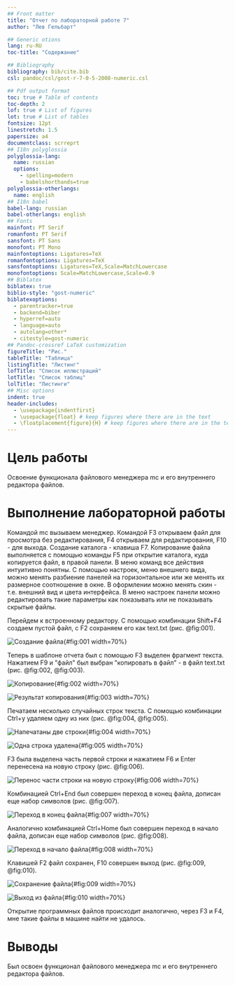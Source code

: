 ```yaml
---
## Front matter
title: "Отчет по лабораторной работе 7"
author: "Лев Гельбарт"

## Generic otions
lang: ru-RU
toc-title: "Содержание"

## Bibliography
bibliography: bib/cite.bib
csl: pandoc/csl/gost-r-7-0-5-2008-numeric.csl

## Pdf output format
toc: true # Table of contents
toc-depth: 2
lof: true # List of figures
lot: true # List of tables
fontsize: 12pt
linestretch: 1.5
papersize: a4
documentclass: scrreprt
## I18n polyglossia
polyglossia-lang:
  name: russian
  options:
	- spelling=modern
	- babelshorthands=true
polyglossia-otherlangs:
  name: english
## I18n babel
babel-lang: russian
babel-otherlangs: english
## Fonts
mainfont: PT Serif
romanfont: PT Serif
sansfont: PT Sans
monofont: PT Mono
mainfontoptions: Ligatures=TeX
romanfontoptions: Ligatures=TeX
sansfontoptions: Ligatures=TeX,Scale=MatchLowercase
monofontoptions: Scale=MatchLowercase,Scale=0.9
## Biblatex
biblatex: true
biblio-style: "gost-numeric"
biblatexoptions:
  - parentracker=true
  - backend=biber
  - hyperref=auto
  - language=auto
  - autolang=other*
  - citestyle=gost-numeric
## Pandoc-crossref LaTeX customization
figureTitle: "Рис."
tableTitle: "Таблица"
listingTitle: "Листинг"
lofTitle: "Список иллюстраций"
lotTitle: "Список таблиц"
lolTitle: "Листинги"
## Misc options
indent: true
header-includes:
  - \usepackage{indentfirst}
  - \usepackage{float} # keep figures where there are in the text
  - \floatplacement{figure}{H} # keep figures where there are in the text
---
```


# Цель работы

Освоение функционала файлового менеджера mc и его внутреннего редактора файлов.

# Выполнение лабораторной работы

Командой mc вызываем менеджер. Командой F3 открываем файл для просмотра без редактирования, F4 открываем для редактирования, F10 - для выхода. Создание каталога - клавиша F7. Копирование файла выполняется с помощью команды F5 при открытие каталога, куда копируется файл, в правой панели. В меню команд все действия интуитивно понятны. 
С помощью настроек, меню внешнего вида, можно менять разбиение панелей на горизонтальное или же менять их размерное соотношение в окне. В оформлении можно менять скин - т.е. внешний вид и цвета интерфейса. В меню настроек панели можно редактировать такие параметры как показывать или не показывать скрытые файлы.

Перейдем к встроенному редактору.
С помощью комбинации Shift+F4 создаем пустой файл, с F2 сохраняем его как  text.txt (рис. @fig:001).

![Создание файла](image/Изображения/1.png){#fig:001 width=70%}

Теперь в шаблоне отчета был с помощью F3 выделен фрагмент текста. Нажатием F9 и "файл" был выбран "копировать в файл" - в файл text.txt (рис. @fig:002, @fig:003).

![Копирование](image/Изображения/2.png){#fig:002 width=70%}

![Результат копирования](image/Изображения/3.png){#fig:003 width=70%}

Печатаем несколько случайных строк текста. С помощью комбинации Ctrl+y удаляем одну из них (рис. @fig:004, @fig:005).

![Напечатаны две строки](image/Изображения/4.png){#fig:004 width=70%}

![Одна строка удалена](image/Изображения/5.png){#fig:005 width=70%}

F3 была выделена часть первой строки и нажатием F6 и Enter перенесена на новую строку (рис. @fig:006).

![Перенос части строки на новую строку](image/Изображения/6.png){#fig:006 width=70%}

Комбинацией Ctrl+End был совершен переход в конец файла, дописан еще набор символов (рис. @fig:007).

![Переход в конец файла](image/Изображения/7.png){#fig:007 width=70%}

Аналогично комбинацией Ctrl+Home был совершен переход в начало файла, дописан еще набор символов (рис. @fig:008).

![Переход в начало файла](image/Изображения/8.png){#fig:008 width=70%}

Клавишей F2 файл сохранен, F10 совершен выход (рис. @fig:009, @fig:010).

![Сохранение файла](image/Изображения/9.png){#fig:009 width=70%}

![Выход из файла](image/Изображения/10.png){#fig:010 width=70%}

Открытие программных файлов происходит аналогично, через F3 и F4, мне такие файлы в машине найти не удалось.

# Выводы

Был освоен функционал файлового менеджера mc и его внутреннего редактора файлов.

